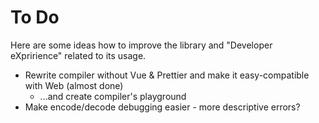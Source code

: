 # To Do

Here are some ideas how to improve the library and "Developer eXpririence" related to its usage.

-   Rewrite compiler without Vue & Prettier and make it easy-compatible with Web (almost done)
    -   ...and create compiler's playground
-   Make encode/decode debugging easier - more descriptive errors?
